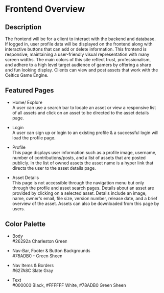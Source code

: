 # Frontend Overview

## Description
The frontend will be for a client to interact with the backend and database. If logged in, user profile data will be displayed on the frontend along with interactive buttons that can add or delete information. This frontend is responsive, maintaining a user-friendly visual representation with many screen widths. The main colors of this site reflect trust, professionalism, and adhere to a high level target audience of gamers by offering a sharp and fun looking display. Clients can view and post assets that work with the Celtics Game Engine. 

## Featured Pages
- Home/ Explore <br>
A user can use a search bar to locate an asset or view a responsive list of all assets and click on an asset to be directed to the asset details page.

- Login <br>
A user can sign up or login to an existing profile & a successful login will load the profile page.

- Profile <br>
This page displays user information such as a profile image, username, number of contributions/posts, and a list of assets that are posted publicly. In the list of owned assets the asset name is a hyper link that directs the user to the asset details page.

- Asset Details <br>
This page is not accessible through the navigation menu but only through the profile and asset search pages. Details about an asset are provided by clicking on a selected asset. Details include an image, name, owner's email, file size, version number, release date, and a brief overview of the asset. Assets can also be downloaded from this page by users.

## Color Palette
- Body <br> 
#26292a Charleston Green

- Nav-Bar, Footer & Button Backgrounds <br>
#78ADB0 - Green Sheen

- Nav Items & Borders <br>
#627A8C Slate Gray

- Text <br>
#000000 Black, #FFFFFF White, #78ADB0 Green Sheen







